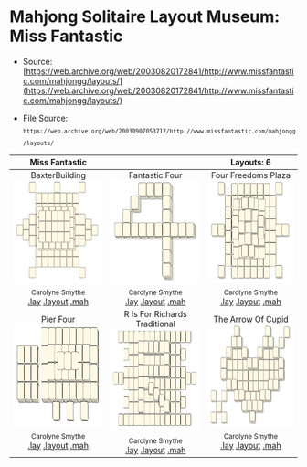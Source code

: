 # Mahjong Solitaire Layout Museum: Miss Fantastic
* Source: [https://web.archive.org/web/20030820172841/http://www.missfantastic.com/mahjongg/layouts/](https://web.archive.org/web/20030820172841/http://www.missfantastic.com/mahjongg/layouts/)

* File Source:  
<sub>```https://web.archive.org/web/20030907053712/http://www.missfantastic.com/mahjongg/layouts/```</sub>


|Miss Fantastic||Layouts: 6|
|:--:|:--:|:--:|
|BaxterBuilding<br><img src="./baxterbuilding.svg" height="180" width="175"><br> <sub>Carolyne Smythe</sub> <br>[.lay](./baxterbuilding.lay)  [.layout](./baxterbuilding.layout)  [.mah](./baxterbuilding.mah) |Fantastic Four<br><img src="./fantastic_four.svg" height="180" width="175"><br> <sub>Carolyne Smythe</sub> <br>[.lay](./fantastic_four.lay)  [.layout](./fantastic_four.layout)  [.mah](./fantastic_four.mah) |Four Freedoms Plaza<br><img src="./four_freedoms_plaza.svg" height="180" width="175"><br> <sub>Carolyne Smythe</sub> <br>[.lay](./four_freedoms_plaza.lay)  [.layout](./four_freedoms_plaza.layout)  [.mah](./four_freedoms_plaza.mah) |
|Pier Four<br><img src="./pier_four.svg" height="180" width="175"><br> <sub>Carolyne Smythe</sub> <br>[.lay](./pier_four.lay)  [.layout](./pier_four.layout)  [.mah](./pier_four.mah) |R Is For Richards Traditional<br><img src="./r_is_for_richards_traditional.svg" height="180" width="175"><br> <sub>Carolyne Smythe</sub> <br>[.lay](./r_is_for_richards_traditional.lay)  [.layout](./r_is_for_richards_traditional.layout)  [.mah](./r_is_for_richards_traditional.mah) |The Arrow Of Cupid<br><img src="./the_arrow_of_cupid.svg" height="180" width="175"><br> <sub>Carolyne Smythe</sub> <br>[.lay](./the_arrow_of_cupid.lay)  [.layout](./the_arrow_of_cupid.layout)  [.mah](./the_arrow_of_cupid.mah) |